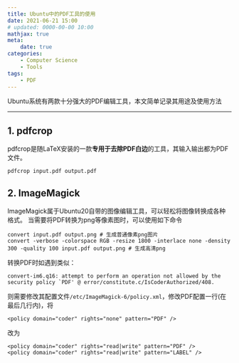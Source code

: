 ```yaml
---
title: Ubuntu中的PDF工具的使用
date: 2021-06-21 15:00
# updated: 0000-00-00 10:00
mathjax: true
meta:
    date: true
categories: 
    - Computer Science
    - Tools
tags:
    - PDF
---
```


Ubuntu系统有两款十分强大的PDF编辑工具，本文简单记录其用途及使用方法

---

<!-- more -->

## 1. pdfcrop

pdfcrop是随LaTeX安装的一款**专用于去除PDF白边**的工具，其输入输出都为PDF文件。
```shell
pdfcrop input.pdf output.pdf
```

## 2. ImageMagick

ImageMagick属于Ubuntu20自带的图像编辑工具，可以轻松将图像转换成各种格式。
当需要将PDF转换为png等像素图时，可以使用如下命令

```shell
convert input.pdf output.png # 生成普通像素png图片
convert -verbose -colorspace RGB -resize 1800 -interlace none -density 300 -quality 100 input.pdf output.png # 生成高清png
```

转换PDF时如遇到类似：
```shell
convert-im6.q16: attempt to perform an operation not allowed by the security policy `PDF' @ error/constitute.c/IsCoderAuthorized/408.
```
则需要修改其配置文件`/etc/ImageMagick-6/policy.xml`，修改PDF配置一行(在最后几行内)，将
```shell
<policy domain="coder" rights="none" pattern="PDF" />
```
改为
```shell
<policy domain="coder" rights="read|write" pattern="PDF" />
<policy domain="coder" rights="read|write" pattern="LABEL" />
```